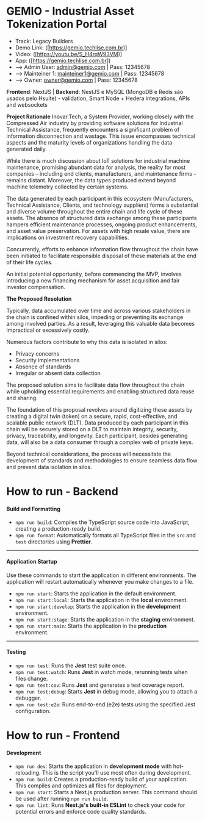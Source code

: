 # GEMIO - Industrial Asset Tokenization Portal
* Track: Legacy Builders
* Demo Link: ([https://gemio.techlise.com.br)]
* Video: ([https://youtu.be/S_H4rqW93VM)]
* App: ([https://gemio.techlise.com.br])
*  --> Admin User: admin@gemio.com | Pass: 12345678
*  --> Mainteiner 1: mainteiner1@gemio.com | Pass: 12345678
*  --> Owner: owner@gemio.com | Pass: 12345678

**Frontend**: NextJS | **Backend**: NestJS e MySQL (MongoDB e Redis são usados pelo Hsuite) - validation, Smart Node + Hedera integrations, APIs and websockets

**Project Rationale**
Inovar.Tech, a System Provider, working closely with the Compressed Air industry by providing software solutions for Industrial Technical Assistance, frequently encounters a significant problem of information disconnection and wastage. This issue encompasses technical aspects and the maturity levels of organizations handling the data generated daily.

While there is much discussion about IoT solutions for industrial machine maintenance, promising abundant data for analysis, the reality for most companies – including end clients, manufacturers, and maintenance firms – remains distant. Moreover, the data types produced extend beyond machine telemetry collected by certain systems.

The data generated by each participant in this ecosystem (Manufacturers, Technical Assistance, Clients, and technology suppliers) forms a substantial and diverse volume throughout the entire chain and life cycle of these assets. The absence of structured data exchange among these participants hampers efficient maintenance processes, ongoing product enhancements, and asset value preservation. For assets with high resale value, there are implications on investment recovery capabilities.

Concurrently, efforts to enhance information flow throughout the chain have been initiated to facilitate responsible disposal of these materials at the end of their life cycles.

An initial potential opportunity, before commencing the MVP, involves introducing a new financing mechanism for asset acquisition and fair investor compensation.

**The Proposed Resolution**

Typically, data accumulated over time and across various stakeholders in the chain is confined within silos, impeding or preventing its exchange among involved parties. As a result, leveraging this valuable data becomes impractical or excessively costly.

Numerous factors contribute to why this data is isolated in silos:

* Privacy concerns
* Security implementations
* Absence of standards
* Irregular or absent data collection

The proposed solution aims to facilitate data flow throughout the chain while upholding essential requirements and enabling structured data reuse and sharing.

The foundation of this proposal revolves around digitizing these assets by creating a digital twin (token) on a secure, rapid, cost-effective, and scalable public network (DLT). Data produced by each participant in this chain will be securely stored on a DLT to maintain integrity, security, privacy, traceability, and longevity. Each participant, besides generating data, will also be a data consumer through a complex web of private keys.

Beyond technical considerations, the process will necessitate the development of standards and methodologies to ensure seamless data flow and prevent data isolation in silos.

# How to run - Backend
#### **Build and Formatting**

* `npm run build`: Compiles the TypeScript source code into JavaScript, creating a production-ready build.
* `npm run format`: Automatically formats all TypeScript files in the `src` and `test` directories using **Prettier**.

---

#### **Application Startup**

Use these commands to start the application in different environments. The application will restart automatically whenever you make changes to a file.

* `npm run start`: Starts the application in the default environment.
* `npm run start:local`: Starts the application in the **local** environment.
* `npm run start:develop`: Starts the application in the **development** environment.
* `npm run start:stage`: Starts the application in the **staging** environment.
* `npm run start:main`: Starts the application in the **production** environment.

---

#### **Testing**

* `npm run test`: Runs the **Jest** test suite once.
* `npm run test:watch`: Runs **Jest** in watch mode, rerunning tests when files change.
* `npm run test:cov`: Runs **Jest** and generates a test coverage report.
* `npm run test:debug`: Starts **Jest** in debug mode, allowing you to attach a debugger.
* `npm run test:e2e`: Runs end-to-end (e2e) tests using the specified Jest configuration.

# How to run - Frontend

#### **Development**

* `npm run dev`: Starts the application in **development mode** with hot-reloading. This is the script you'll use most often during development.
* `npm run build`: Creates a production-ready build of your application. This compiles and optimizes all files for deployment.
* `npm run start`: Starts a Next.js production server. This command should be used after running `npm run build`.
* `npm run lint`: Runs **Next.js's built-in ESLint** to check your code for potential errors and enforce code quality standards.
